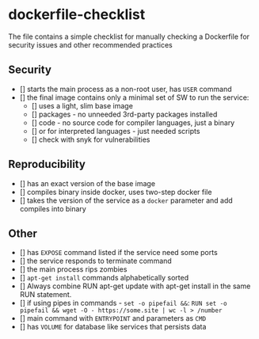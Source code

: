 # dockerfile-checklist

The file contains a simple checklist for manually checking a Dockerfile for security issues and other recommended practices

## Security

- [] starts the main process as a non-root user, has `USER` command
- [] the final image contains only a minimal set of SW to run the service:
    - [] uses a light, slim base image
    - [] packages - no unneeded 3rd-party packages installed
    - [] code - no source code for compiler languages, just a binary
    - [] or for interpreted languages - just needed scripts
    - [] check with snyk for vulnerabilities

## Reproducibility
- [] has an exact version of the base image
- [] compiles binary inside docker, uses two-step docker file 
- [] takes the version of the service as a `docker` parameter and add compiles into binary

## Other

- [] has `EXPOSE` command listed if the service need some ports
- [] the service responds to terminate command
- [] the main process rips zombies
- [] `apt-get install` commands alphabetically sorted
- [] Always combine RUN apt-get update with apt-get install in the same RUN statement.
- [] if using pipes in commands - `set -o pipefail &&`: `RUN set -o pipefail && wget -O - https://some.site | wc -l > /number`
- [] main command with `ENTRYPOINT` and parameters as `CMD` 
- [] has `VOLUME` for database like services that persists data
